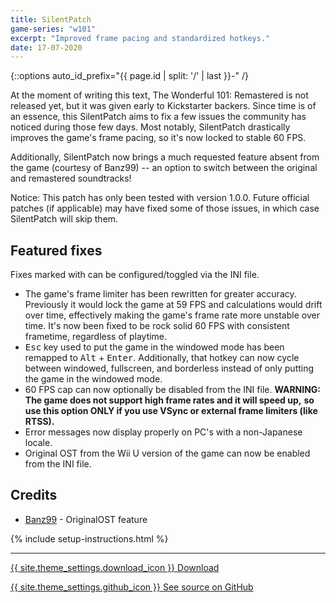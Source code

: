 ```yaml
---
title: SilentPatch
game-series: "w101"
excerpt: "Improved frame pacing and standardized hotkeys."
date: 17-07-2020
---
```


{::options auto_id_prefix="{{ page.id | split: '/' | last }}-" /}

At the moment of writing this text, The Wonderful 101: Remastered is not released yet, but it was given early to Kickstarter backers.
Since time is of an essence, this SilentPatch aims to fix a few issues the community has noticed during those few days.
Most notably, SilentPatch drastically improves the game's frame pacing, so it's now locked to stable 60 FPS.

Additionally, SilentPatch now brings a much requested feature absent from the game (courtesy of Banz99) -- an option to switch between
the original and remastered soundtracks!

Notice: This patch has only been tested with version 1.0.0. Future official patches (if applicable) may have fixed some of those issues,
in which case SilentPatch will skip them.

## Featured fixes
Fixes marked with <i class="fas fa-cog"></i> can be configured/toggled via the INI file.

* The game's frame limiter has been rewritten for greater accuracy. Previously it would lock the game at 59 FPS and calculations would drift
  over time, effectively making the game's frame rate more unstable over time. It's now been fixed to be rock solid 60 FPS with consistent frametime, regardless of playtime.
* <kbd>Esc</kbd> key used to put the game in the windowed mode has been remapped to <kbd>Alt</kbd> + <kbd>Enter</kbd>. Additionally, that hotkey can now cycle between windowed, fullscreen, and borderless
  instead of only putting the game in the windowed mode.
* <i class="fas fa-cog"></i> 60 FPS cap can now optionally be disabled from the INI file. **WARNING: The game does not support high frame rates and it will speed up,**
  **so use this option ONLY if you use VSync or external frame limiters (like RTSS).**
* Error messages now display properly on PC's with a non-Japanese locale.
* <i class="fas fa-cog"></i> Original OST from the Wii U version of the game can now be enabled from the INI file.

## Credits
* [Banz99](https://github.com/Banz99) - OriginalOST feature

{% include setup-instructions.html %}

***

<a href="https://github.com/CookiePLMonster/SilentPatchW101/releases/latest/download/SilentPatchW101.zip" class="button">{{ site.theme_settings.download_icon }} Download</a>

<a href="https://github.com/CookiePLMonster/SilentPatchW101" class="button github" target="_blank">{{ site.theme_settings.github_icon }} See source on GitHub</a>
